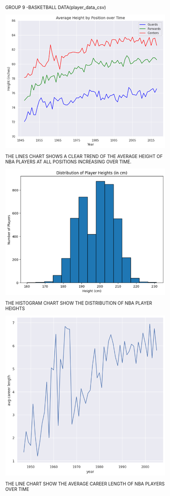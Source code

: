 GROUP 9 -BASKETBALL DATA(player_data_csv)


![](images/chart3a.png)

THE LINES CHART  SHOWS A CLEAR TREND OF THE AVERAGE HEIGHT OF NBA PLAYERS AT ALL POSITIONS INCREASING OVER TIME.

![](images/chart3b.png)

THE HISTOGRAM CHART SHOW THE DISTRIBUTION OF  NBA PLAYER HEIGHTS

![](images/chart3c.png)

THE LINE CHART SHOW  THE AVERAGE CAREER LENGTH OF NBA PLAYERS OVER TIME
